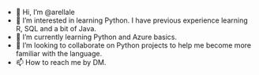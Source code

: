 - 👋 Hi, I’m @arellale
- 👀 I’m interested in learning Python. I have previous experience learning R, SQL and a bit of Java.
- 🌱 I’m currently learning Python and Azure basics.
- 💞️ I’m looking to collaborate on Python projects to help me become more familiar with the language.
- 📫 How to reach me by DM.

<!---
arellale/arellale is a ✨ special ✨ repository because its `README.md` (this file) appears on your GitHub profile.
You can click the Preview link to take a look at your changes.
--->
